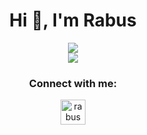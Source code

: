 <h1 align="center">Hi 👋, I'm Rabus</h1>
<p align="center">
<a href="https://github.com/DaRabus">
  <img align="center" src="https://github-readme-stats-darabus.vercel.app/api?username=DaRabus&count_private=true&theme=radical" />
</a>
<br/>
<a href="https://github.com/DaRabus">
  <img align="center" src="https://komarev.com/ghpvc/?username=DaRabus" />
</a>
</p>

<h3 align="center">Connect with me:</h3>
<p align="center">
 <a href="https://t.me/DRabus" target="blank"><img align="center" src="https://freesvg.org/img/logo-telegram.png" alt="rabus" height="40" width="40"/></a>
</p>


